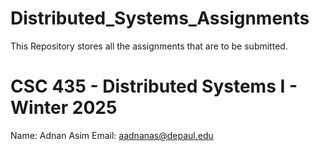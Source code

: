 # Distributed_Systems_Assignments
This Repository stores all the assignments that are to be submitted.
# CSC 435 - Distributed Systems I - Winter 2025

Name: Adnan Asim
Email: aadnanas@depaul.edu
